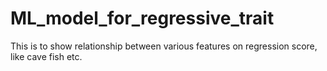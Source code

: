 # ML_model_for_regressive_trait
This is to show relationship between various features on regression score, like cave fish etc.
